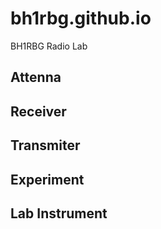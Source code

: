 # bh1rbg.github.io
BH1RBG Radio Lab

## Attenna

## Receiver

## Transmiter

## Experiment

## Lab Instrument
